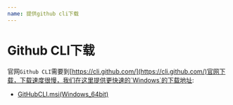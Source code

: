 ```yaml
---
name: 提供github cli下载
---
```


# Github CLI下载
官网`Github CLI`需要到[https://cli.github.com/](https://cli.github.com/)官网下载，下载速度很慢，我们在这里提供更快速的`Windows`的下载地址:

+ <a href="https://www.gitclone.com/download/gh_2.6.0_windows_amd64.msi">GitHubCLI.msi(Windows_64bit)</a>
